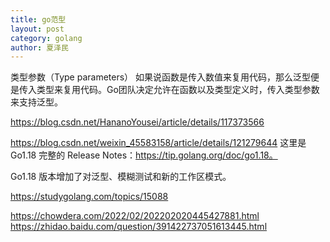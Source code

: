 ```yaml
---
title: go范型
layout: post
category: golang
author: 夏泽民
---
```

类型参数（Type parameters）
如果说函数是传入数值来复用代码，那么泛型便是传入类型来复用代码。Go团队决定允许在函数以及类型定义时，传入类型参数来支持泛型。

https://blog.csdn.net/HananoYousei/article/details/117373566
<!-- more -->
https://blog.csdn.net/weixin_45583158/article/details/121279644
这里是 Go1.18 完整的 Release Notes：https://tip.golang.org/doc/go1.18。

Go1.18 版本增加了对泛型、模糊测试和新的工作区模式。

https://studygolang.com/topics/15088

https://chowdera.com/2022/02/202202020445427881.html
https://zhidao.baidu.com/question/391422737051613445.html

